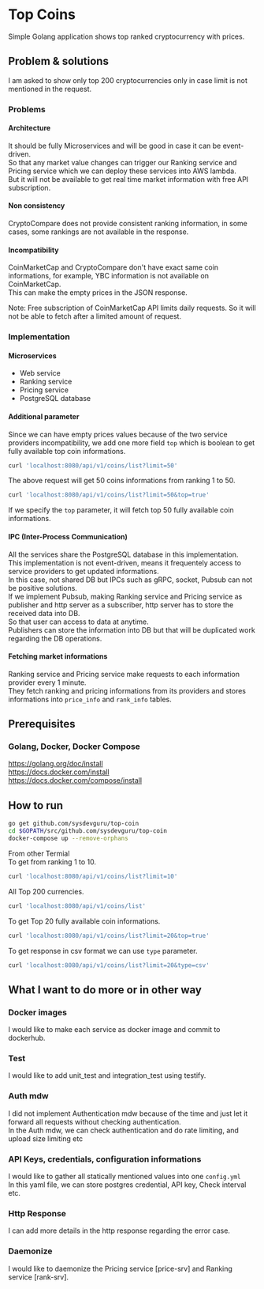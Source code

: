 # Top Coins
Simple Golang application shows top ranked cryptocurrency with prices.

## Problem & solutions
I am asked to show only top 200 cryptocurrencies only in case limit is not mentioned in the request.  
### Problems
#### Architecture
It should be fully Microservices and will be good in case it can be event-driven.  
So that any market value changes can trigger our Ranking service and Pricing service which we can deploy these services into AWS lambda.  
But it will not be available to get real time market information with free API subscription.  
#### Non consistency
CryptoCompare does not provide consistent ranking information, in some cases, some rankings are not available in the response.
#### Incompatibility
CoinMarketCap and CryptoCompare don't have exact same coin informations, for example, YBC information is not available on CoinMarketCap.  
This can make the empty prices in the JSON response.  

Note: Free subscription of CoinMarketCap API limits daily requests. So it will not be able to fetch after a limited amount of request.  

### Implementation
#### Microservices
- Web service  
- Ranking service  
- Pricing service  
- PostgreSQL database  
#### Additional parameter
Since we can have empty prices values because of the two service providers incompatibility, we add one more field `top` which is boolean to get fully available top coin informations.
```sh
curl 'localhost:8080/api/v1/coins/list?limit=50'
```
The above request will get 50 coins informations from ranking 1 to 50.  
```sh
curl 'localhost:8080/api/v1/coins/list?limit=50&top=true'
```
If we specify the `top` parameter, it will fetch top 50 fully available coin informations.  
#### IPC (Inter-Process Communication)
All the services share the PostgreSQL database in this implementation.  
This implementation is not event-driven, means it frequentely access to service providers to get updated informations.  
In this case, not shared DB but IPCs such as gRPC, socket, Pubsub can not be positive solutions.  
If we implement Pubsub, making Ranking service and Pricing service as publisher and http server as a subscriber, http server has to store the received data into DB.  
So that user can access to data at anytime.  
Publishers can store the information into DB but that will be duplicated work regarding the DB operations.  
#### Fetching market informations
Ranking service and Pricing service make requests to each information provider every 1 minute.  
They fetch ranking and pricing informations from its providers and stores informations into `price_info` and `rank_info` tables.  

## Prerequisites
### Golang, Docker, Docker Compose
https://golang.org/doc/install  
https://docs.docker.com/install  
https://docs.docker.com/compose/install  

## How to run
```sh
go get github.com/sysdevguru/top-coin
cd $GOPATH/src/github.com/sysdevguru/top-coin
docker-compose up --remove-orphans
```

From other Termial  
To get from ranking 1 to 10.  
```sh
curl 'localhost:8080/api/v1/coins/list?limit=10'
```

All Top 200 currencies.  
```sh
curl 'localhost:8080/api/v1/coins/list'
```

To get Top 20 fully available coin informations.  
```sh
curl 'localhost:8080/api/v1/coins/list?limit=20&top=true'
```

To get response in csv format we can use `type` parameter.
```sh
curl 'localhost:8080/api/v1/coins/list?limit=20&type=csv'
```

## What I want to do more or in other way
### Docker images
I would like to make each service as docker image and commit to dockerhub.  
### Test
I would like to add unit_test and integration_test using testify.  
### Auth mdw
I did not implement Authentication mdw because of the time and just let it forward all requests without checking authentication.  
In the Auth mdw, we can check authentication and do rate limiting, and upload size limiting etc  
### API Keys, credentials, configuration informations
I would like to gather all statically mentioned values into one `config.yml`  
In this yaml file, we can store postgres credential, API key, Check interval etc.  
### Http Response
I can add more details in the http response regarding the error case.  
### Daemonize
I would like to daemonize the Pricing service [price-srv] and Ranking service [rank-srv].